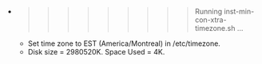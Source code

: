 * >>>>>>>>> Running inst-min-con-xtra-timezone.sh ...
  * Set time zone to EST (America/Montreal) in /etc/timezone.
  * Disk size = 2980520K. Space Used = 4K.
